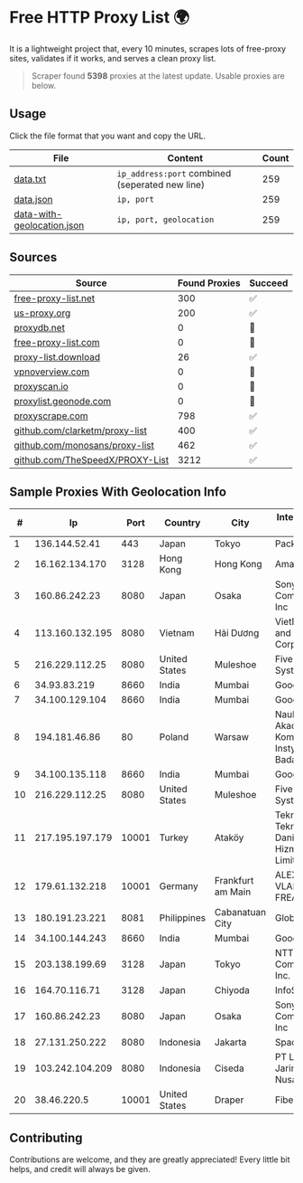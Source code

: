 
# Free HTTP Proxy List 🌍

It is a lightweight project that, every 10 minutes, scrapes lots of free-proxy sites, validates if it works, and serves a clean proxy list.


> Scraper found **5398** proxies at the latest update. Usable proxies are below.

## Usage

Click the file format that you want and copy the URL.


|File|Content|Count|
|----|-------|-----|
|[data.txt](https://raw.githubusercontent.com/themiralay/Proxy-List-World/master/data.txt)|`ip_address:port` combined (seperated new line)|259|
|[data.json](https://raw.githubusercontent.com/themiralay/Proxy-List-World/master/data.json)|`ip, port`|259|
|[data-with-geolocation.json](https://raw.githubusercontent.com/themiralay/Proxy-List-World/master/data-with-geolocation.json)|`ip, port, geolocation`|259|

## Sources

|Source|Found Proxies|Succeed|
|------|-------------|-------|
|[free-proxy-list.net](https://free-proxy-list.net)|300|✅|
|[us-proxy.org](https://www.us-proxy.org)|200|✅|
|[proxydb.net](http://proxydb.net)|0|🚫|
|[free-proxy-list.com](https://free-proxy-list.com/?page=&port=&type%5B%5D=http&type%5B%5D=https&up_time=0&search=Search)|0|🚫|
|[proxy-list.download](https://www.proxy-list.download/HTTP)|26|✅|
|[vpnoverview.com](https://vpnoverview.com/privacy/anonymous-browsing/free-proxy-servers)|0|🚫|
|[proxyscan.io](https://www.proxyscan.io)|0|🚫|
|[proxylist.geonode.com](https://proxylist.geonode.com/api/proxy-list?limit=300&page=1&sort_by=lastChecked&sort_type=desc&protocols=http,https)|0|🚫|
|[proxyscrape.com](https://api.proxyscrape.com/v2/?request=displayproxies&protocol=http&timeout=10000&country=all&ssl=all&anonymity=all)|798|✅|
|[github.com/clarketm/proxy-list](https://raw.githubusercontent.com/clarketm/proxy-list/master/proxy-list-raw.txt)|400|✅|
|[github.com/monosans/proxy-list](https://raw.githubusercontent.com/monosans/proxy-list/main/proxies/http.txt)|462|✅|
|[github.com/TheSpeedX/PROXY-List](https://raw.githubusercontent.com/TheSpeedX/PROXY-List/master/http.txt)|3212|✅|


## Sample Proxies With Geolocation Info

|#|Ip|Port|Country|City|Internet Service Provider|
|-|--|----|-------|----|-------------------------|
|1|136.144.52.41|443|Japan|Tokyo|Packet Host, Inc.|
|2|16.162.134.170|3128|Hong Kong|Hong Kong|Amazon.com|
|3|160.86.242.23|8080|Japan|Osaka|Sony Network Communications Inc|
|4|113.160.132.195|8080|Vietnam|Hải Dương|VietNam Post and Telecom Corporation|
|5|216.229.112.25|8080|United States|Muleshoe|Five Area Systems, LLC|
|6|34.93.83.219|8660|India|Mumbai|Google LLC|
|7|34.100.129.104|8660|India|Mumbai|Google LLC|
|8|194.181.46.86|80|Poland|Warsaw|Naukowa I Akademicka Siec Komputerowa Instytut Badawczy|
|9|34.100.135.118|8660|India|Mumbai|Google LLC|
|10|216.229.112.25|8080|United States|Muleshoe|Five Area Systems, LLC|
|11|217.195.197.179|10001|Turkey|Ataköy|Teknoboss Teknoloji VE Danismanlik Hizmetleri Limited Sirketi|
|12|179.61.132.218|10001|Germany|Frankfurt am Main|ALEXANDRU VLAD trading as FREAKHOSTING|
|13|180.191.23.221|8081|Philippines|Cabanatuan City|Globe Telecom|
|14|34.100.144.243|8660|India|Mumbai|Google LLC|
|15|203.138.199.69|3128|Japan|Tokyo|NTT PC Communications, Inc.|
|16|164.70.116.71|3128|Japan|Chiyoda|InfoSphere|
|17|160.86.242.23|8080|Japan|Osaka|Sony Network Communications Inc|
|18|27.131.250.222|8080|Indonesia|Jakarta|SpaceX Starlink|
|19|103.242.104.209|8080|Indonesia|Ciseda|PT Lintas Jaringan Nusantara|
|20|38.46.220.5|10001|United States|Draper|FiberState, LLC|



## Contributing

Contributions are welcome, and they are greatly appreciated! Every
little bit helps, and credit will always be given.

